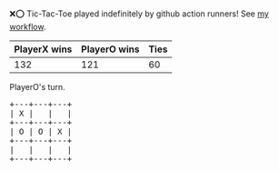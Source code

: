 :x::o: Tic-Tac-Toe played indefinitely by github action runners! See [my workflow](.github/workflows/play.yaml).

|PlayerX wins|PlayerO wins|Ties|
|-|-|-|
|132|121|60|

PlayerO's turn.

<pre>
+---+---+---+
| X |   |   |
+---+---+---+
| O | O | X |
+---+---+---+
|   |   |   |
+---+---+---+
</pre>